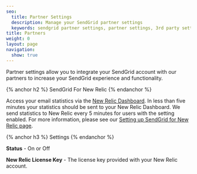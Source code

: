 ```yaml
---
seo:
  title: Partner Settings
  description: Manage your SendGrid partner settings
  keywords: sendgrid partner settings, partner settings, 3rd party settings
title: Partners
weight: 0
layout: page
navigation:
  show: true
---
```


Partner settings allow you to integrate your SendGrid account with our partners to increase your SendGrid experience and functionality.

{% anchor h2 %}
SendGrid For New Relic
{% endanchor %}

Access your email statistics via the [New Relic Dashboard](http://newrelic.com/). In less than five minutes your statistics should be sent to your New Relic Dashboard. We send statistics to New Relic every 5 minutes for users with the setting enabled. For more information, please see our [Setting up SendGrid for New Relic page]({{root_url}}/Classroom/Track/Collecting_Data/new_relic.html).

{% anchor h3 %}
Settings
{% endanchor %}

**Status** - On or Off

**New Relic License Key** - The license key provided with your New Relic account.
